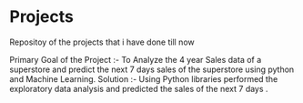 # Projects
Repositoy of the projects that i have done till now

Primary Goal of the Project :- To Analyze the 4 year Sales data of a superstore and predict the next 7 days sales of the superstore using python and Machine Learning.
Solution :- Using Python libraries performed the exploratory data analysis and predicted the sales of the next 7 days .

